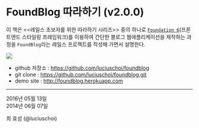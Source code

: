 # FoundBlog 따라하기 (v2.0.0)



이 책은 <<레일스 초보자를 위한 따라하기 시리즈>> 중의 하나로 [`Foundation 6`](http://foundation.zurb.com)(프론트엔드 스타일링 프레임워크)를 이용하여 간단한 블로그 웹애플리케이션을 제작하는 과정을 `FoundBlog`라는 레일스 프로젝트를 작성해 가면서 설명한다.

![](http://i1373.photobucket.com/albums/ag392/rorlab/Photobucket%20Desktop%20-%20RORLAB/FoundBlog/2014-06-09_09-24-01_zpsae68d8f8.png)


* github 저장소 : https://github.com/luciuschoi/foundblog
* git clone : https://github.com/luciuschoi/foundblog.git
* demo site : http://foundblog.herokuapp.com


---

2016년 05월 13일<br />
2014년 06월 07일

최 효성 (@luciuschoi) 


